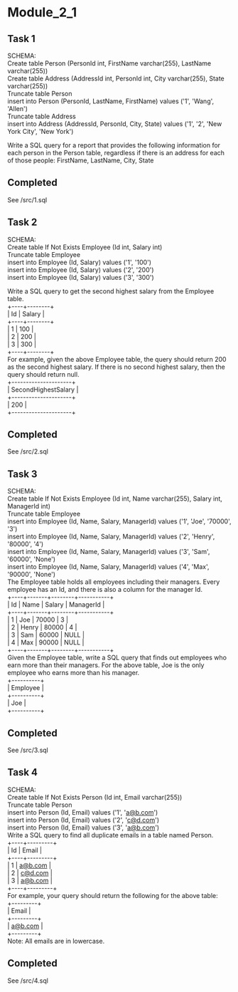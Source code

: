 # Module_2_1 

## Task 1  
SCHEMA:   
Create table Person (PersonId int, FirstName varchar(255), LastName varchar(255))  
Create table Address (AddressId int, PersonId int, City varchar(255), State varchar(255))  
Truncate table Person  
insert into Person (PersonId, LastName, FirstName) values ('1', 'Wang', 'Allen')  
Truncate table Address  
insert into Address (AddressId, PersonId, City, State) values ('1', '2', 'New York City', 'New York')  
 
Write a SQL query for a report that provides the following information for each person in the Person table, regardless if there is an address for each of those people:
FirstName, LastName, City, State  
## Completed
See /src/1.sql

## Task 2  
SCHEMA:   
Create table If Not Exists Employee (Id int, Salary int)  
Truncate table Employee  
insert into Employee (Id, Salary) values ('1', '100')  
insert into Employee (Id, Salary) values ('2', '200')  
insert into Employee (Id, Salary) values ('3', '300')  

Write a SQL query to get the second highest salary from the Employee table.  
+----+--------+  
| Id | Salary |  
+----+--------+  
| 1  | 100    |  
| 2  | 200    |  
| 3  | 300    |  
+----+--------+  
For example, given the above Employee table, the query should return 200 as the second highest salary. If there is no second highest salary, then the query should return null.  
+---------------------+  
| SecondHighestSalary |  
+---------------------+  
| 200                 |  
+---------------------+  
## Completed
See /src/2.sql

## Task 3
SCHEMA:  
Create table If Not Exists Employee (Id int, Name varchar(255), Salary int, ManagerId int)  
Truncate table Employee  
insert into Employee (Id, Name, Salary, ManagerId) values ('1', 'Joe', '70000', '3')  
insert into Employee (Id, Name, Salary, ManagerId) values ('2', 'Henry', '80000', '4')  
insert into Employee (Id, Name, Salary, ManagerId) values ('3', 'Sam', '60000', 'None')  
insert into Employee (Id, Name, Salary, ManagerId) values ('4', 'Max', '90000', 'None')  
The Employee table holds all employees including their managers. Every employee has an Id, and there is also a column for the manager Id.  
+----+-------+--------+-----------+  
| Id | Name  | Salary | ManagerId |  
+----+-------+--------+-----------+  
| 1  | Joe   | 70000  | 3         |  
| 2  | Henry | 80000  | 4         |  
| 3  | Sam   | 60000  | NULL      |  
| 4  | Max   | 90000  | NULL      |  
+----+-------+--------+-----------+  
Given the Employee table, write a SQL query that finds out employees who earn more than their managers. For the above table, Joe is the only employee who earns more than his manager.  
+----------+  
| Employee |  
+----------+  
| Joe      |  
+----------+  
## Completed
See /src/3.sql 

## Task 4  
SCHEMA:  
Create table If Not Exists Person (Id int, Email varchar(255))  
Truncate table Person  
insert into Person (Id, Email) values ('1', 'a@b.com')  
insert into Person (Id, Email) values ('2', 'c@d.com')  
insert into Person (Id, Email) values ('3', 'a@b.com')  
Write a SQL query to find all duplicate emails in a table named Person.  
+----+---------+  
| Id | Email   |  
+----+---------+  
| 1  | a@b.com |  
| 2  | c@d.com |  
| 3  | a@b.com |  
+----+---------+  
For example, your query should return the following for the above table:  
+---------+  
| Email   |  
+---------+  
| a@b.com |  
+---------+  
Note: All emails are in lowercase.  
## Completed
See /src/4.sql 